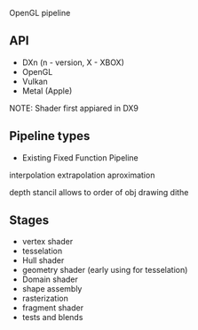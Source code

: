 OpenGL pipeline
## API
- DXn (n - version, X - XBOX)
- OpenGL
- Vulkan
- Metal (Apple)

NOTE: Shader first appiared in DX9

## Pipeline types
- Existing Fixed Function Pipeline

interpolation
extrapolation
aproximation

depth stancil allows to order of obj drawing
dithe

## Stages
- vertex shader
- tesselation
- Hull shader
- geometry shader (early using for tesselation)
- Domain shader
- shape assembly
- rasterization
- fragment shader
- tests and blends
